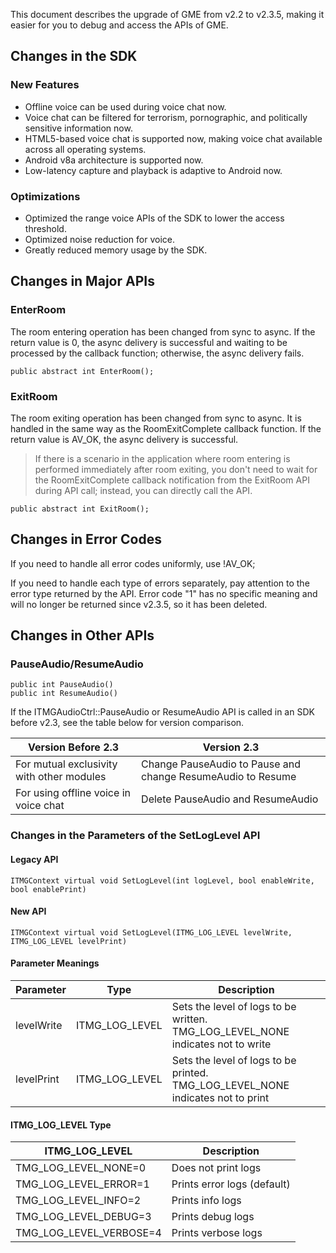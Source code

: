 This document describes the upgrade of GME from v2.2 to v2.3.5, making it easier for you to debug and access the APIs of GME.

## Changes in the SDK
### New Features
- Offline voice can be used during voice chat now.
- Voice chat can be filtered for terrorism, pornographic, and politically sensitive information now.
- HTML5-based voice chat is supported now, making voice chat available across all operating systems.
- Android v8a architecture is supported now.
- Low-latency capture and playback is adaptive to Android now.

### Optimizations
- Optimized the range voice APIs of the SDK to lower the access threshold.
- Optimized noise reduction for voice.
- Greatly reduced memory usage by the SDK.

## Changes in Major APIs
### EnterRoom 
The room entering operation has been changed from sync to async. If the return value is 0, the async delivery is successful and waiting to be processed by the callback function; otherwise, the async delivery fails.

```
public abstract int EnterRoom();
```

### ExitRoom 
The room exiting operation has been changed from sync to async. It is handled in the same way as the RoomExitComplete callback function. If the return value is AV_OK, the async delivery is successful.

>If there is a scenario in the application where room entering is performed immediately after room exiting, you don't need to wait for the RoomExitComplete callback notification from the ExitRoom API during API call; instead, you can directly call the API.

```
public abstract int ExitRoom();
```

## Changes in Error Codes
If you need to handle all error codes uniformly, use !AV_OK; 

If you need to handle each type of errors separately, pay attention to the error type returned by the API. Error code "1" has no specific meaning and will no longer be returned since v2.3.5, so it has been deleted.


## Changes in Other APIs
### PauseAudio/ResumeAudio 

```
public int PauseAudio()
public int ResumeAudio()
```

If the ITMGAudioCtrl::PauseAudio or ResumeAudio API is called in an SDK before v2.3, see the table below for version comparison.


| Version Before 2.3 | Version 2.3 |
|---|---|
| For mutual exclusivity with other modules | Change PauseAudio to Pause and change ResumeAudio to Resume |
| For using offline voice in voice chat | Delete PauseAudio and ResumeAudio |


### Changes in the Parameters of the SetLogLevel API

#### Legacy API
```
ITMGContext virtual void SetLogLevel(int logLevel, bool enableWrite, bool enablePrint)
```

#### New API
```
ITMGContext virtual void SetLogLevel(ITMG_LOG_LEVEL levelWrite, ITMG_LOG_LEVEL levelPrint)
```

#### Parameter Meanings

| Parameter | Type | Description |
|---|---|---|
|levelWrite|ITMG_LOG_LEVEL| Sets the level of logs to be written. TMG_LOG_LEVEL_NONE indicates not to write |
|levelPrint|ITMG_LOG_LEVEL| Sets the level of logs to be printed. TMG_LOG_LEVEL_NONE indicates not to print |

#### ITMG_LOG_LEVEL Type

|ITMG_LOG_LEVEL| Description |
|-------------------------------|-------------|
|TMG_LOG_LEVEL_NONE=0		| Does not print logs			|
|TMG_LOG_LEVEL_ERROR=1		| Prints error logs (default)	|
|TMG_LOG_LEVEL_INFO=2			| Prints info logs		|
|TMG_LOG_LEVEL_DEBUG=3		| Prints debug logs	|
|TMG_LOG_LEVEL_VERBOSE=4		| Prints verbose logs		|
